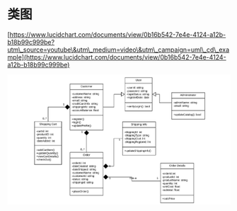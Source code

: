 # 类图

[https://www.lucidchart.com/documents/view/0b16b542-7e4e-4124-a12b-b18b99c999be?utm\_source=youtube\&utm\_medium=video\&utm\_campaign=uml\_cd\_example](https://www.lucidchart.com/documents/view/0b16b542-7e4e-4124-a12b-b18b99c999be)

![](<../.gitbook/assets/image (2).png>)
